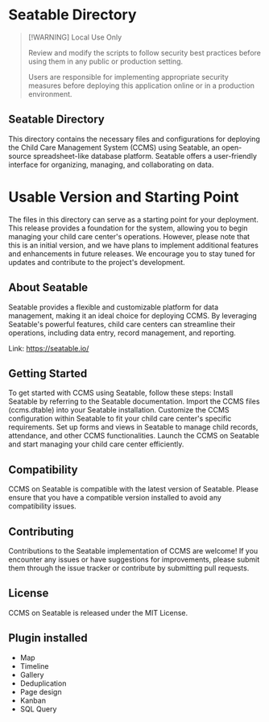 # Seatable Directory

> [!WARNING] Local Use Only
> 
> Review and modify the scripts to follow security best practices before using them in any public or production setting.
> 
> Users are responsible for implementing appropriate security measures before deploying this application online or in a production environment.

## Seatable Directory

This directory contains the necessary files and configurations for deploying the Child Care Management System (CCMS) using Seatable, an open-source spreadsheet-like database platform. Seatable offers a user-friendly interface for organizing, managing, and collaborating on data.

# Usable Version and Starting Point

The files in this directory can serve as a starting point for your deployment. This release provides a foundation for the system, allowing you to begin managing your child care center's operations. However, please note that this is an initial version, and we have plans to implement additional features and enhancements in future releases. We encourage you to stay tuned for updates and contribute to the project's development.

## About Seatable

Seatable provides a flexible and customizable platform for data management, making it an ideal choice for deploying CCMS. By leveraging Seatable's powerful features, child care centers can streamline their operations, including data entry, record management, and reporting.

Link: https://seatable.io/

## Getting Started

To get started with CCMS using Seatable, follow these steps:
Install Seatable by referring to the Seatable documentation.
Import the CCMS files (ccms.dtable) into your Seatable installation.
Customize the CCMS configuration within Seatable to fit your child care center's specific requirements.
Set up forms and views in Seatable to manage child records, attendance, and other CCMS functionalities.
Launch the CCMS on Seatable and start managing your child care center efficiently.

## Compatibility

CCMS on Seatable is compatible with the latest version of Seatable. Please ensure that you have a compatible version installed to avoid any compatibility issues.

## Contributing

Contributions to the Seatable implementation of CCMS are welcome! If you encounter any issues or have suggestions for improvements, please submit them through the issue tracker or contribute by submitting pull requests.

## License

CCMS on Seatable is released under the MIT License.


## Plugin installed

- Map
- Timeline
- Gallery
- Deduplication
- Page design
- Kanban
- SQL Query
